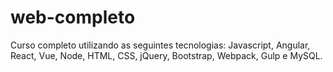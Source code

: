 # web-completo
Curso completo utilizando as seguintes tecnologias: Javascript, Angular, React, Vue, Node, HTML, CSS, jQuery, Bootstrap, Webpack, Gulp e MySQL.
